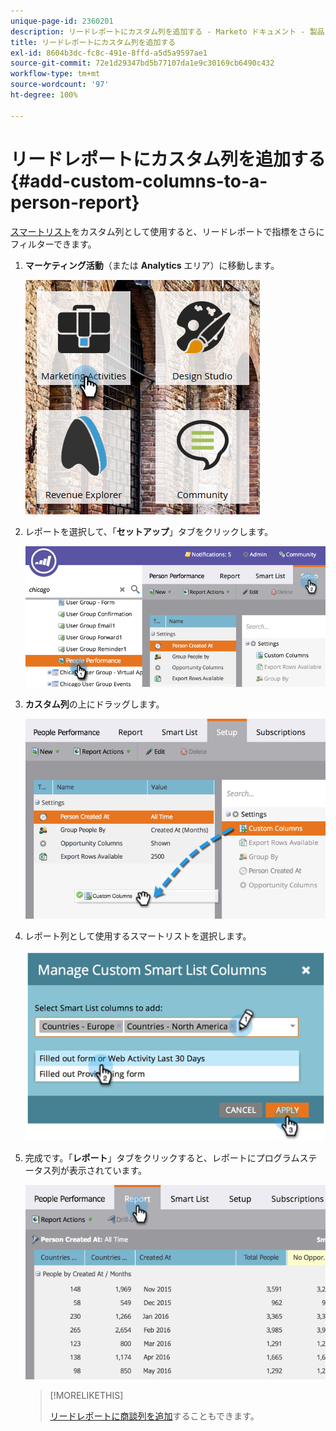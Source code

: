 ```yaml
---
unique-page-id: 2360201
description: リードレポートにカスタム列を追加する - Marketo ドキュメント - 製品ドキュメント
title: リードレポートにカスタム列を追加する
exl-id: 8604b3dc-fc8c-491e-8ffd-a5d5a9597ae1
source-git-commit: 72e1d29347bd5b77107da1e9c30169cb6490c432
workflow-type: tm+mt
source-wordcount: '97'
ht-degree: 100%

---
```


# リードレポートにカスタム列を追加する {#add-custom-columns-to-a-person-report}

[スマートリスト](/help/marketo/product-docs/core-marketo-concepts/smart-lists-and-static-lists/understanding-smart-lists.md)をカスタム列として使用すると、リードレポートで指標をさらにフィルターできます。

1. **マーケティング活動**（または **Analytics** エリア）に移動します。

   ![](assets/ma-1.png)

1. レポートを選択して、「**セットアップ**」タブをクリックします。

   ![](assets/two-1.png)

1. **カスタム列**&#x200B;の上にドラッグします。

   ![](assets/three-1.png)

1. レポート列として使用するスマートリストを選択します。

   ![](assets/image2014-9-16-16-3a39-3a34.png)

1. 完成です。「**レポート**」タブをクリックすると、レポートにプログラムステータス列が表示されています。

   ![](assets/five-1.png)

   >[!MORELIKETHIS]
   >
   >[リードレポートに商談列を追加](/help/marketo/product-docs/reporting/basic-reporting/editing-reports/add-opportunity-columns-to-a-lead-report.md)することもできます。
